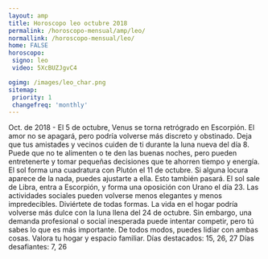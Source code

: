 ```yaml
---
layout: amp
title: Horoscopo leo octubre 2018 
permalink: /horoscopo-mensual/amp/leo/
normallink: /horoscopo-mensual/leo/
home: FALSE
horoscopo:
 signo: leo
 video: 5XcBUZJgvC4

ogimg: /images/leo_char.png
sitemap:
 priority: 1
 changefreq: 'monthly'
---
```



Oct. de 2018 - El 5 de octubre, Venus se torna retrógrado en Escorpión. El amor no se apagará, pero podría volverse más discreto y obstinado. 
Deja que tus amistades y vecinos cuiden de ti durante la luna nueva del día 8. Puede que no te alimenten o te den las buenas noches, pero pueden entretenerte y tomar pequeñas decisiones que te ahorren tiempo y energía. 
El sol forma una cuadratura con Plutón el 11 de octubre. Si alguna locura aparece de la nada, puedes ajustarte a ella. Esto también pasará. 
El sol sale de Libra, entra a Escorpión, y forma una oposición con Urano el día 23. Las actividades sociales pueden volverse menos elegantes y menos impredecibles. Diviértete de todas formas. 
La vida en el hogar podría volverse más dulce con la luna llena del 24 de octubre. Sin embargo, una demanda profesional o social inesperada puede intentar competir, pero tú sabes lo que es más importante. De todos modos, puedes lidiar con ambas cosas. Valora tu hogar y espacio familiar. 
Días destacados: 15, 26, 27
Días desafiantes: 7, 26